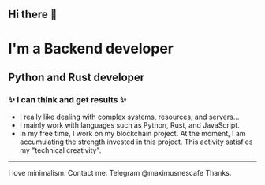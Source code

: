 ## Hi there 👋

# I'm a Backend developer
## Python and Rust developer

### ✨ I can think and get results ✨

- I really like dealing with complex systems, resources, and servers...
- I mainly work with languages such as Python, Rust, and JavaScript.
- In my free time, I work on my blockchain project. At the moment, I am accumulating the strength invested in this project. This activity satisfies my "technical creativity".

---
I love minimalism. Contact me: Telegram @maximusnescafe 
Thanks.
